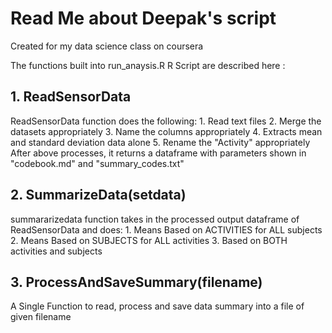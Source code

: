 # Read Me about Deepak's script

Created for my data science class on coursera

The functions built into run_anaysis.R R Script are described here :

## 1. ReadSensorData
ReadSensorData function does the following: 
    1. Read text files
    2. Merge the datasets appropriately
    3. Name the columns appropriately
    4. Extracts mean and standard deviation data alone
    5. Rename the "Activity" appropriately
After above processes, it returns a dataframe with parameters shown in "codebook.md" and "summary_codes.txt"

## 2. SummarizeData(setdata)
summararizedata function takes in the processed output dataframe of ReadSensorData and does:
    1. Means Based on ACTIVITIES for ALL subjects
    2. Means Based on SUBJECTS for ALL activities
    3. Based on BOTH activities and subjects
    
    
## 3. ProcessAndSaveSummary(filename)
A Single Function to read, process and save data summary into a file of given filename
